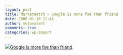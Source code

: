 ```yaml
---
layout: post
title: MarketWatch - Google is more foe than friend
date: 2006-01-10 11:41
author: metavalent
comments: true
categories: wp-import
---
```

<!--Lead Photo --><a href="http://www.marketwatch.com/news/story.asp?guid=%7B4B7CE99F-964E-44E5-9B52-D4C619E2F171%7D&amp;siteid=google"><img src="https://web.archive.org/web/*/http://awebcamdarkly.com/">Google is more foe than friend</a>.
